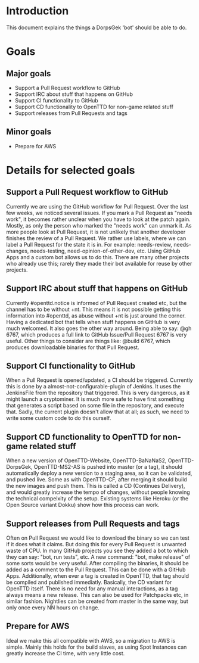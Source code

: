 # Introduction

This document explains the things a DorpsGek 'bot' should be able to do.

# Goals

## Major goals

* Support a Pull Request workflow to GitHub
* Support IRC about stuff that happens on GitHub
* Support CI functionality to GitHub
* Support CD functionality to OpenTTD for non-game related stuff
* Support releases from Pull Requests and tags

## Minor goals

* Prepare for AWS


# Details for selected goals

## Support a Pull Request workflow to GitHub
Currently we are using the GitHub workflow for Pull Request.
Over the last few weeks, we noticed several issues.
If you mark a Pull Request as "needs work", it becomes rather unclear when you have to look at the patch again.
Mostly, as only the person who marked the "needs work" can unmark it.
As more people look at Pull Request, it is not unlikely that another developer finishes the review of a Pull Request.
We rather use labels, where we can label a Pull Request for the state it is in.
For example: needs-review, needs-changes, needs-testing, need-opinion-of-other-dev, etc.
Using GitHub Apps and a custom bot allows us to do this.
There are many other projects who already use this; rarely they made their bot available for reuse by other projects.

## Support IRC about stuff that happens on GitHub
Currently #openttd.notice is informed of Pull Request created etc, but the channel has to be without +nt.
This means it is not possible getting this information into #openttd, as abuse without +nt is just around the corner.
Having a dedicated bot that tells when stuff happens on GitHub is very much welcomed.
It also goes the other way around.
Being able to say: @gh 6767, which produces a full link to GitHub Issue/Pull Request 6767 is very useful.
Other things to consider are things like: @build 6767, which produces downloadable binaries for that Pull Request.

## Support CI functionality to GitHub
When a Pull Request is opened/updated, a CI should be triggered.
Currently this is done by a almost-not-configurable-plugin of Jenkins.
It uses the JenkinsFile from the repository that triggered.
This is very dangerous, as it might launch a cryptominer.
It is much more safe to have first something that generates a script based on some file in the repository, and execute that.
Sadly, the current plugin doesn't allow that at all; as such, we need to write some custom code to do this ourself.

## Support CD functionality to OpenTTD for non-game related stuff
When a new version of OpenTTD-Website, OpenTTD-BaNaNaS2, OpenTTD-DorpsGek, OpenTTD-MS2-AS is pushed into master (or a tag), it should automatically deploy a new version to a staging area, so it can be validated, and pushed live.
Some as with OpenTTD-CF, after merging it should build the new images and push them.
This is called a CD (Continues Delivery), and would greatly increase the tempo of changes, without people knowing the technical compelxity of the setup.
Existing systems like Heroku (or the Open Source variant Dokku) show how this process can work.

## Support releases from Pull Requests and tags
Often on Pull Request we would like to download the binary so we can test if it does what it claims.
But doing this for every Pull Request is unwanted waste of CPU.
In many GitHub projects you see they added a bot to which they can say: "bot, run tests", etc.
A new command: "bot, make release" of some sorts would be very useful.
After compiling the binaries, it should be added as a comment to the Pull Request.
This can be done with a GitHub Apps.
Additionally, when ever a tag is created in OpenTTD, that tag should be compiled and published immediatly.
Basically, the CD variant for OpenTTD itself.
There is no need for any manual interactions, as a tag always means a new release.
This can also be used for Patchpacks etc, in similar fashion.
Nightlies can be created from master in the same way, but only once every NN hours on change.

## Prepare for AWS
Ideal we make this all compatible with AWS, so a migration to AWS is simple.
Mainly this holds for the build slaves, as using Spot Instances can greatly increase the CI time, with very little cost.

